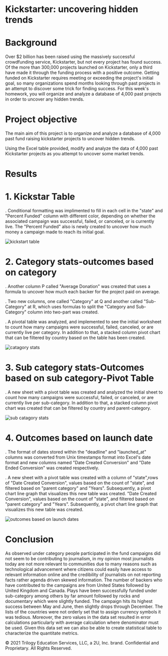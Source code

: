 # Kickstarter: uncovering hidden trends

# Background

Over $2 billion has been raised using the massively successful crowdfunding service, Kickstarter, but not every project has found success. Of the more than 300,000 projects launched on Kickstarter, only a third have made it through the funding process with a positive outcome.
Getting funded on Kickstarter requires meeting or exceeding the project's initial goal, so many organizations spend months looking through past projects in an attempt to discover some trick for finding success. For this week's homework, you will organize and analyze a database of 4,000 past projects in order to uncover any hidden trends.


# Project objective

The main aim of this project is to organize and analyze a database of 4,000 past fund raising kickstarter projects to uncover hidden trends.

Using the Excel table provided, modify and analyze the data of 4,000 past Kickstarter projects as you attempt to uncover some market trends.

# Results

# 1. Kickstar Table

   . Conditional formatting was implimented to fill in each cell in the "state" and "Percent Funded" column with different color, depending on 
      whether the associated campaign was successful, failed, or canceled, or is currently live. The "Percent Funded" also is newly created to 
      uncover how much money a campaign made to reach its initial goal.
  
 ![kickstart table](https://user-images.githubusercontent.com/84547558/168671178-f088e37d-9071-464b-be8b-b75732fe92da.png)

# 2. Category stats-outcomes based on category

  . Another column P called "Average Donation" was created that uses a formula to uncover how much each backer for the project paid on average.

  . Two new columns, one called "Category" at Q and another called "Sub-Category" at R, which uses formulas to split the "Category and 
    Sub-Category" column into two-part was created.

  . A pivotal table was analyzed, and implemented to see the initial worksheet to count how many campaigns were successful, failed, canceled, or
    are currently live per category. In addition to that, a stacked column pivot chart that can be filtered by country based on the table has 
    been created.
    
![catagory stats](https://user-images.githubusercontent.com/84547558/168671302-60af1d95-274f-4d32-8e2a-da453d70e5a2.png)

# 3. Sub category stats-Outcomes based on sub category-Pivot Table

  . A new sheet with a pivot table was created and analyzed the initial sheet to count how many campaigns were successful, failed, or canceled, or 
    are currently live per sub-category. In addition to that, a stacked column pivot chart was created that can be filtered by country and
    parent-category.
    
![sub catagory stats](https://user-images.githubusercontent.com/84547558/168671407-79561d13-47dc-4db5-a12b-f0f5028418e9.png)

# 4. Outcomes based on launch date

  . The format of dates stored within the "deadline" and "launched_at" columns was converted from Unix timestamps format into Excel's date format and
    new columns named "Date Created Conversion" and "Date Ended Conversion" was created respectively.

  . A new sheet with a pivot table was created with a column of "state",rows of "Date Created Conversion", values based on the count of "state", 
    and filtered based on "parent category" and "Years". Subsequently, a pivot chart line graph that visualizes this new table was created. "Date 
    Created Conversion", values based on the count of "state", and filtered based on "parent category" and "Years". Subsequently, a pivot chart 
    line graph that visualizes this new table was created.
  
  ![outcomes based on launch dates](https://user-images.githubusercontent.com/84547558/168672718-46f80437-8fc2-4c1e-b076-233c13ddee4e.png)


# Conclusion

As observed under category people participated in the fund campaigns did not seem to be contributing to journalism, in my opinion most journalists today are not more relevant to communities due to many reasons such as technological advancement where citizens could easily have access to relevant information online and the credibility of journalists on not reporting facts rather agenda driven skewed information. The number of backers who have contributed to the campaigns are from United States followed by United Kingdom and Canada.
Plays have been successfully funded under sub-category among others by far amount followed by rocks and documentary which were slightly funded. The campaign hits its highest success between May and June, then slightly drops through December. The lists of the countries were not orderly set that to assign currency symbols it was tedious. Moreover, the zero values in the data set resulted in error calculations particularly with average calculation where denominator must be used. Given this data set we can also be able to create statistical table to characterize the quantitate metrics.


© 2021 Trilogy Education Services, LLC, a 2U, Inc. brand. Confidential and Proprietary. All Rights Reserved.
